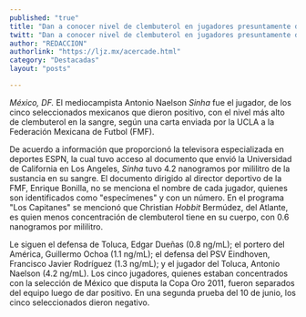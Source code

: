 ```yaml
---
published: "true"
title: "Dan a conocer nivel de clembuterol en jugadores presuntamente dopados"
twitt: "Dan a conocer nivel de clembuterol en jugadores presuntamente dopados"
author: "REDACCION"
authorlink: "https://ljz.mx/acercade.html"
category: "Destacadas"
layout: "posts"

---
```


*México, DF.* El mediocampista Antonio Naelson *Sinha* fue el jugador, de los cinco seleccionados mexicanos que dieron positivo, con el nivel más alto de clembuterol en la sangre, según una carta enviada por la UCLA a la Federación Mexicana de Futbol (FMF).

De acuerdo a información que proporcionó la televisora especializada en deportes ESPN, la cual tuvo acceso al documento que envió la Universidad de California en Los Angeles, *Sinha* tuvo 4.2 nanogramos por mililitro de la sustancia en su sangre. El documento dirigido al director deportivo de la FMF, Enrique Bonilla, no se menciona el nombre de cada jugador, quienes son identificados como "especímenes" y con un número. En el programa "Los Capitanes" se mencionó que Christian *Hobbit* Bermúdez, del Atlante, es quien menos concentración de clembuterol tiene en su cuerpo, con 0.6 nanogramos por mililitro.

Le siguen el defensa de Toluca, Edgar Dueñas (0.8 ng/mL); el portero del América, Guillermo Ochoa (1.1 ng/mL); el defensa del PSV Eindhoven, Francisco Javier Rodríguez (1.3 ng/mL); y el jugador del Toluca, Antonio Naelson (4.2 ng/mL). Los cinco jugadores, quienes estaban concentrados con la selección de México que disputa la Copa Oro 2011, fueron separados del equipo luego de dar positivo. En una segunda prueba del 10 de junio, los cinco seleccionados dieron negativo.
